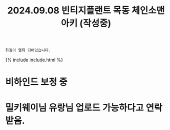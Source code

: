 ﻿---
title: 2024.09.08 빈티지플랜트 목동 체인소맨 아키 (작성중)
categories: [2024, 스튜디오, 코스프레]
comments: false
model: [
    "VintageplantMokdong240908_tenma_0000",
    "VintageplantMokdong240908_yurang_55",
]
thumbnail: /assets/img/2024/09-08/밀키웨이/KakaoTalk2024091022030632401.jpg
---

`화질이 열화 되어있습니다.`

{% include include.html %}

# 비하인드 보정 중
# 밀키웨이님 유랑님 업로드 가능하다고 연락받음.